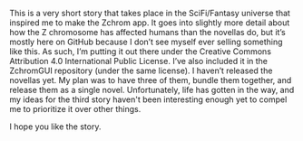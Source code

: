 This is a very short story that takes place in the SciFi/Fantasy universe that inspired me to make the Zchrom app.  It goes into slightly more detail about how the Z chromosome has affected humans than the novellas do, but it’s mostly here on GitHub because I don’t see myself ever selling something like this.  As such, I’m putting it out there under the Creative Commons Attribution 4.0 International Public License.  I’ve also included it in the ZchromGUI repository (under the same license).  I haven’t released the novellas yet.  My plan was to have three of them, bundle them together, and release them as a single novel.  Unfortunately, life has gotten in the way, and my ideas for the third story haven't been interesting enough yet to compel me to prioritize it over other things.

I hope you like the story.